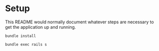 # Setup

This README would normally document whatever steps are necessary to get the
application up and running.

`bundle install`

`bundle exec rails s`
